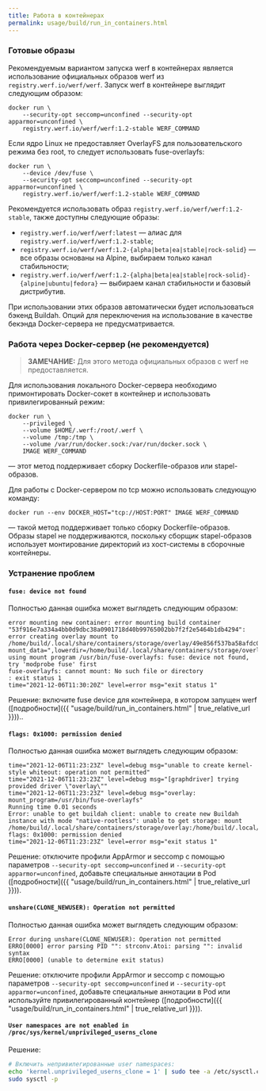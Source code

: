 ```yaml
---
title: Работа в контейнерах
permalink: usage/build/run_in_containers.html
---
```


### Готовые образы

<!-- прим. для перевода: на основе https://werf.io/documentation/v1.2/advanced/ci_cd/run_in_container/how_it_works.html и https://werf.io/documentation/v1.2/advanced/ci_cd/run_in_container/use_docker_container.html -->

Рекомендуемым вариантом запуска werf в контейнерах является использование официальных образов werf из `registry.werf.io/werf/werf`. Запуск werf в контейнере выглядит следующим образом:

```shell
docker run \
    --security-opt seccomp=unconfined --security-opt apparmor=unconfined \
    registry.werf.io/werf/werf:1.2-stable WERF_COMMAND
```

Если ядро Linux не предоставляет OverlayFS для пользовательского режима без root, то следует использовать fuse-overlayfs:

```shell
docker run \
    --device /dev/fuse \
    --security-opt seccomp=unconfined --security-opt apparmor=unconfined \
    registry.werf.io/werf/werf:1.2-stable WERF_COMMAND
```

Рекомендуется использовать образ `registry.werf.io/werf/werf:1.2-stable`, также доступны следующие образы:
- `registry.werf.io/werf/werf:latest` — алиас для `registry.werf.io/werf/werf:1.2-stable`;
- `registry.werf.io/werf/werf:1.2-{alpha|beta|ea|stable|rock-solid}` — все образы основаны на Alpine, выбираем только канал стабильности;
- `registry.werf.io/werf/werf:1.2-{alpha|beta|ea|stable|rock-solid}-{alpine|ubuntu|fedora}` — выбираем канал стабильности и базовый дистрибутив.

При использовании этих образов автоматически будет использоваться бэкенд Buildah. Опций для переключения на использование в качестве бекэнда Docker-сервера не предусматривается.

### Работа через Docker-сервер (не рекомендуется)

> **ЗАМЕЧАНИЕ:** Для этого метода официальных образов с werf не предоставляется.

Для использования локального Docker-сервера необходимо примонтировать Docker-сокет в контейнер и использовать привилегированный режим:

```shell
docker run \
    --privileged \
    --volume $HOME/.werf:/root/.werf \
    --volume /tmp:/tmp \
    --volume /var/run/docker.sock:/var/run/docker.sock \
    IMAGE WERF_COMMAND
```

— этот метод поддерживает сборку Dockerfile-образов или stapel-образов.

Для работы с Docker-сервером по tcp можно использовать следующую команду:

```shell
docker run --env DOCKER_HOST="tcp://HOST:PORT" IMAGE WERF_COMMAND
```

— такой метод поддерживает только сборку Dockerfile-образов. Образы stapel не поддерживаются, поскольку сборщик stapel-образов использует монтирование директорий из хост-системы в сборочные контейнеры.

### Устранение проблем

<!-- прим. для перевода: на основе https://werf.io/documentation/v1.2/advanced/ci_cd/run_in_container/how_it_works.html#troubleshooting -->

#### `fuse: device not found`

Полностью данная ошибка может выглядеть следующим образом:

```
error mounting new container: error mounting build container "53f916e7a334a4bb0d9dbc38a0901718d40b99765002bb7f2f2e5464b1db4294": error creating overlay mount to /home/build/.local/share/containers/storage/overlay/49e856f537ba58afdc09137291133994cd1305e40df72c4fab43077cbd405477/merged, mount_data=",lowerdir=/home/build/.local/share/containers/storage/overlay/l/Z5GEVIFIIQ7H262DYUTX3YOVR6:/home/build/.local/share/containers/storage/overlay/l/PJBBW6UNUNGI37IX6R3LDNPX3J:/home/build/.local/share/containers/storage/overlay/l/MUYSUONLQVE4CJMQVDCH2UBAVQ:/home/build/.local/share/containers/storage/overlay/l/67JHKJDCKBTI4R3Q5S5YG44AD3:/home/build/.local/share/containers/storage/overlay/l/3S72G4SWKDXILGANUOCESP5LDK,upperdir=/home/build/.local/share/containers/storage/overlay/49e856f537ba58afdc09137291133994cd1305e40df72c4fab43077cbd405477/diff,workdir=/home/build/.local/share/containers/storage/overlay/49e856f537ba58afdc09137291133994cd1305e40df72c4fab43077cbd405477/work,volatile": using mount program /usr/bin/fuse-overlayfs: fuse: device not found, try 'modprobe fuse' first
fuse-overlayfs: cannot mount: No such file or directory
: exit status 1
time="2021-12-06T11:30:20Z" level=error msg="exit status 1"
```

Решение: включите fuse device для контейнера, в котором запущен werf ([подробности]({{ "usage/build/run_in_containers.html" | true_relative_url }}))..

#### `flags: 0x1000: permission denied`

Полностью данная ошибка может выглядеть следующим образом:

```
time="2021-12-06T11:23:23Z" level=debug msg="unable to create kernel-style whiteout: operation not permitted"
time="2021-12-06T11:23:23Z" level=debug msg="[graphdriver] trying provided driver \"overlay\""
time="2021-12-06T11:23:23Z" level=debug msg="overlay: mount_program=/usr/bin/fuse-overlayfs"
Running time 0.01 seconds
Error: unable to get buildah client: unable to create new Buildah instance with mode "native-rootless": unable to get storage: mount /home/build/.local/share/containers/storage/overlay:/home/build/.local/share/containers/storage/overlay, flags: 0x1000: permission denied
time="2021-12-06T11:23:23Z" level=error msg="exit status 1"
```

Решение: отключите профили AppArmor и seccomp с помощью параметров `--security-opt seccomp=unconfined` и `--security-opt apparmor=unconfined`, добавьте специальные аннотации в Pod ([подробности]({{ "usage/build/run_in_containers.html" | true_relative_url }})).

#### `unshare(CLONE_NEWUSER): Operation not permitted`

Полностью данная ошибка может выглядеть следующим образом:

```
Error during unshare(CLONE_NEWUSER): Operation not permitted
ERRO[0000] error parsing PID "": strconv.Atoi: parsing "": invalid syntax
ERRO[0000] (unable to determine exit status)
```

Решение: отключите профили AppArmor и seccomp с помощью параметров `--security-opt seccomp=unconfined` и `--security-opt apparmor=unconfined`, добавьте специальные аннотации в Pod или используйте привилегированный контейнер ([подробности]({{ "usage/build/run_in_containers.html" | true_relative_url }})).

#### `User namespaces are not enabled in /proc/sys/kernel/unprivileged_userns_clone`

Решение:
```bash
# Включить непривилегированные user namespaces:
echo 'kernel.unprivileged_userns_clone = 1' | sudo tee -a /etc/sysctl.conf
sudo sysctl -p
```
